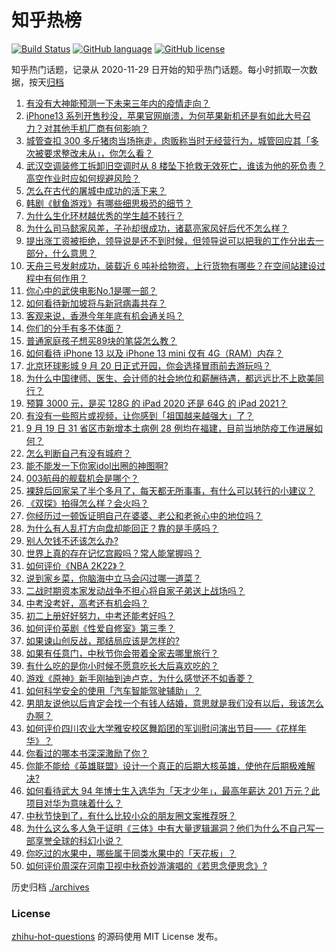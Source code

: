 # 知乎热榜
[![Build Status](https://github.com/ToWeLong/zhihu-hot-questions/workflows/CI/badge.svg)](https://github.com/ToWeLong/zhihu-hot-questions/actions)
[![GitHub language](https://img.shields.io/badge/language-golang-orange.svg)](https://golang.org/)
[![GitHub license](https://img.shields.io/github/license/ToWeLong/zhihu-hot-questions)](https://github.com/ToWeLong/zhihu-hot-questions/blob/main/LICENSE)

知乎热门话题，记录从 2020-11-29 日开始的知乎热门话题。每小时抓取一次数据，按天[归档](./archives)

<!-- BEGIN -->

1. [有没有大神能预测一下未来三年内的疫情走向？](https://www.zhihu.com/question/478933195)
1. [iPhone13 系列开售秒没，苹果官网崩溃，为何苹果新机还是有如此大号召力？对其他手机厂商有何影响？](https://www.zhihu.com/question/487519754)
1. [城管查扣 300 多斤猪肉当场拖走，肉贩称当时无经营行为，城管回应其「多次被要求整改未从」，你怎么看？](https://www.zhihu.com/question/487654571)
1. [武汉空调装修工拆卸旧空调时从 8 楼坠下抢救无效死亡，谁该为他的死负责？高空作业时应如何规避风险？](https://www.zhihu.com/question/487806156)
1. [怎么在古代的屠城中成功的活下来？](https://www.zhihu.com/question/20638408)
1. [韩剧《鱿鱼游戏》有哪些细思极恐的细节？](https://www.zhihu.com/question/487370520)
1. [为什么生化环材越优秀的学生越不转行？](https://www.zhihu.com/question/487757797)
1. [为什么司马懿家风差，子孙却很成功，诸葛亮家风好后代不怎么样？](https://www.zhihu.com/question/473668109)
1. [提出涨工资被拒绝，领导说是还不到时候，但领导说可以把我的工作分出去一部分，什么意思？](https://www.zhihu.com/question/474092672)
1. [天舟三号发射成功，装载近 6 吨补给物资，上行货物有哪些？在空间站建设过程中有何作用？](https://www.zhihu.com/question/487898231)
1. [你心中的武侠电影No.1是哪一部？](https://www.zhihu.com/question/487580686)
1. [如何看待新加坡将与新冠病毒共存？](https://www.zhihu.com/question/464915502)
1. [客观来说，香港今年年底有机会通关吗？](https://www.zhihu.com/question/483806679)
1. [你们的分手有多不体面？](https://www.zhihu.com/question/363689631)
1. [普通家庭孩子想买89块的笔袋怎么教？](https://www.zhihu.com/question/412814432)
1. [如何看待 iPhone 13 以及 iPhone 13 mini  仅有 4G（RAM）内存？](https://www.zhihu.com/question/487156929)
1. [北京环球影城 9 月 20 日正式开园，你会选择冒雨前去游玩吗？](https://www.zhihu.com/question/487912864)
1. [为什么中国律师、医生、会计师的社会地位和薪酬待遇，都远远比不上欧美同行？](https://www.zhihu.com/question/486570444)
1. [预算 3000 元，是买 128G 的 iPad 2020 还是 64G 的 iPad 2021？](https://www.zhihu.com/question/487029928)
1. [有没有一些照片或视频，让你感到「祖国越来越强大」了？](https://www.zhihu.com/question/487164298)
1. [9 月 19 日 31 省区市新增本土病例 28 例均在福建，目前当地防疫工作进展如何？](https://www.zhihu.com/question/487906055)
1. [怎么判断自己有没有城府？](https://www.zhihu.com/question/275606514)
1. [能不能发一下你家idol出圈的神图啊?](https://www.zhihu.com/question/480021456)
1. [003航母的舰载机会是哪个？](https://www.zhihu.com/question/484220361)
1. [裸辞后回家呆了半个多月了，每天都无所事事，有什么可以转行的小建议？](https://www.zhihu.com/question/479780950)
1. [《双探》拍得怎么样？会火吗？](https://www.zhihu.com/question/392103010)
1. [你经历过一顿饭证明自己在婆婆、老公和老爸心中的地位吗？](https://www.zhihu.com/question/482319340)
1. [为什么有人乱打方向盘却能回正？靠的是手感吗？](https://www.zhihu.com/question/473550294)
1. [别人欠钱不还该怎么办?](https://www.zhihu.com/question/310247601)
1. [世界上真的存在记忆宫殿吗？常人能掌握吗？](https://www.zhihu.com/question/22519910)
1. [如何评价《NBA 2K22》？](https://www.zhihu.com/question/485960210)
1. [说到家乡菜，你脑海中立马会闪过哪一道菜？](https://www.zhihu.com/question/464309447)
1. [二战时期资本家发动战争不担心将自家子弟送上战场吗？](https://www.zhihu.com/question/484995263)
1. [中考没考好，高考还有机会吗？](https://www.zhihu.com/question/475840454)
1. [初二上册好好努力，中考还能考好吗？](https://www.zhihu.com/question/482248160)
1. [如何评价英剧《性爱自修室》第三季？](https://www.zhihu.com/question/487371776)
1. [如果谏山创反战，那结局应该是怎样的?](https://www.zhihu.com/question/487318373)
1. [如果有任意门，中秋节你会带着全家去哪里旅行？](https://www.zhihu.com/question/485340250)
1. [有什么吃的是你小时候不愿意吃长大后喜欢吃的？](https://www.zhihu.com/question/468728975)
1. [游戏《原神》新手刚抽到迪卢克，为什么感觉还不如香菱？](https://www.zhihu.com/question/486047480)
1. [如何科学安全的使用「汽车智能驾驶辅助」？](https://www.zhihu.com/question/486675321)
1. [男朋友说他以后肯定会找一个有钱人结婚，意思就是我们没有以后，我该怎么办啊？](https://www.zhihu.com/question/484870415)
1. [如何评价四川农业大学雅安校区舞蹈团的军训慰问演出节目——《花样年华》？](https://www.zhihu.com/question/487656234)
1. [你看过的哪本书深深激励了你？](https://www.zhihu.com/question/484146401)
1. [你能不能给《英雄联盟》设计一个真正的后期大核英雄，使他在后期极难解决?](https://www.zhihu.com/question/478832598)
1. [如何看待武大 94 年博士生入选华为「天才少年」，最高年薪达 201 万元？此项目对华为意味着什么？](https://www.zhihu.com/question/487671146)
1. [中秋节快到了，有什么比较小众的朋友圈文案推荐呀？](https://www.zhihu.com/question/486523429)
1. [为什么这么多人急于证明《三体》中有大量逻辑漏洞？他们为什么不自己写一部享誉全球的科幻小说？](https://www.zhihu.com/question/487432334)
1. [你吃过的水果中，哪些属于同类水果中的「天花板」？](https://www.zhihu.com/question/475540509)
1. [如何评价周深在河南卫视中秋奇妙游演唱的《若思念便思念》?](https://www.zhihu.com/question/487851848)

<!-- END -->

历史归档 [./archives](./archives)


### License
[zhihu-hot-questions](https://github.com/towelong/zhihu-hot-questions) 的源码使用 MIT License 发布。
